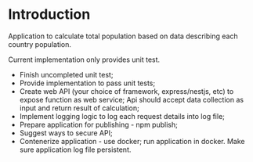 # Introduction 
Application to calculate total population based on data describing each country population.

Current implementation only provides unit test. 
 - Finish uncompleted unit test;
 - Provide implementation to pass unit tests;
 - Create web API (your choice of framework, express/nestjs, etc) to expose function as web service; Api should accept data collection as input and return result of calculation;
 - Implement logging logic to log each request details into log file;
 - Prepare application for publishing - npm publish;
 - Suggest ways to secure API;
 - Contenerize application - use docker; run application in docker. Make sure application log file persistent. 
